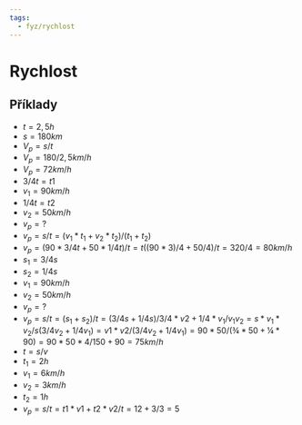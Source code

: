```yaml
---
tags:
  - fyz/rychlost
---
```

# Rychlost
## Příklady
- $t = 2,5h$
- $s = 180km$
- $V_p = s/t$
- $V_p = 180/2,5 km/h$
- $V_p = 72 km/h$
- $3/4t = t1$
- $v_1 = 90km/h$
- $1/4t = t2$
- $v_2 = 50km/h$
- $v_p = ?$
- $v_p = s/t = (v_1 * t_1 + v_2 * t_2)/(t_1 + t_2)$
- $v_p = (90 * 3/4t + 50 * 1/4t)/t = t((90*3)/4 + 50/4)/t = 320/4 = 80km/h$
- $s_1 = 3/4s$
- $s_2 = 1/4s$
- $v_1 = 90km/h$
- $v_2 = 50km/h$
- $v_p = ?$
- $v_p = s/t = (s_1 + s_2)/t = (3/4s + 1/4s)/3/4 *v2 + 1/4 * v_1/v_1v_2 = s*v_1*v_2/s(3/4v_2 + 1/4v_1) = v1 * v2/(3/4v_2+ 1/4v_1) = 90 * 50/(¾ * 50 + ¼ * 90) = 90 * 50 * 4/ 150 + 90 = 75km/h$
- $t = s/v$
- $t_1 = 2h$
- $v_1 = 6km/h$
- $v_2 = 3km/h$
- $t_2 = 1h$
- $v_p = s/t = t1 * v1 + t2 * v2/t = 12 + 3/3 = 5$